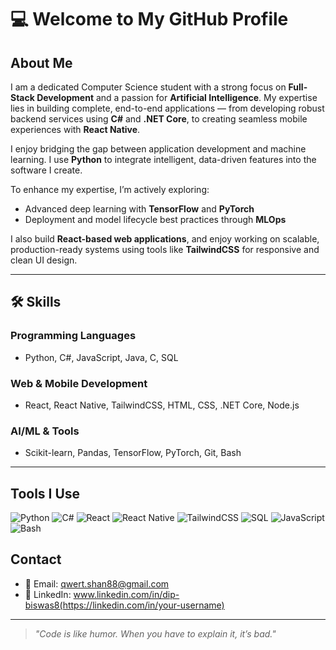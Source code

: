 # 💻 Welcome to My GitHub Profile

## About Me

I am a dedicated Computer Science student with a strong focus on **Full-Stack Development** and a passion for **Artificial Intelligence**. My expertise lies in building complete, end-to-end applications — from developing robust backend services using **C#** and **.NET Core**, to creating seamless mobile experiences with **React Native**.

I enjoy bridging the gap between application development and machine learning. I use **Python** to integrate intelligent, data-driven features into the software I create.

To enhance my expertise, I’m actively exploring:
- Advanced deep learning with **TensorFlow** and **PyTorch**
- Deployment and model lifecycle best practices through **MLOps**

I also build **React-based web applications**, and enjoy working on scalable, production-ready systems using tools like **TailwindCSS** for responsive and clean UI design.

---

## 🛠️ Skills

### Programming Languages
- Python, C#, JavaScript, Java, C, SQL

### Web & Mobile Development
- React, React Native, TailwindCSS, HTML, CSS, .NET Core, Node.js

### AI/ML & Tools
- Scikit-learn, Pandas, TensorFlow, PyTorch, Git, Bash

---

## Tools I Use

![Python](https://img.shields.io/badge/Python-3.x-blue?style=flat-square&logo=python&logoColor=white)
![C#](https://img.shields.io/badge/C%23-.NET-blue?style=flat-square&logo=c-sharp&logoColor=white)
![React](https://img.shields.io/badge/React-Frontend-61DAFB?style=flat-square&logo=react&logoColor=black)
![React Native](https://img.shields.io/badge/React_Native-Mobile-61DAFB?style=flat-square&logo=react&logoColor=black)
![TailwindCSS](https://img.shields.io/badge/TailwindCSS-Utility--First-38B2AC?style=flat-square&logo=tailwind-css&logoColor=white)
![SQL](https://img.shields.io/badge/SQL-Database-green?style=flat-square&logo=postgresql&logoColor=white)
![JavaScript](https://img.shields.io/badge/JavaScript-ES6+-yellow?style=flat-square&logo=javascript&logoColor=black)
![Bash](https://img.shields.io/badge/Bash-Scripting-grey?style=flat-square&logo=gnu-bash&logoColor=white)


## Contact

- 📧 Email: qwert.shan88@gmail.com
- 🔗 LinkedIn: www.linkedin.com/in/dip-biswas8(https://linkedin.com/in/your-username)

---

> *"Code is like humor. When you have to explain it, it’s bad."*

